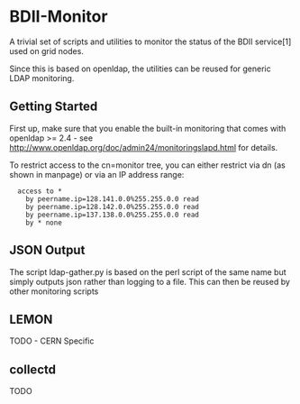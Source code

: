 BDII-Monitor
============

A trivial set of scripts and utilities to monitor the status of the BDII
service[1] used on grid nodes. 

Since this is based on openldap, the utilities can be reused for generic LDAP
monitoring.


Getting Started
---------------

First up, make sure that you enable the built-in monitoring that comes with
openldap >= 2.4 - see http://www.openldap.org/doc/admin24/monitoringslapd.html
for details.

To restrict access to the cn=monitor tree, you can either restrict via dn (as
shown in manpage) or via an IP address range:

````  database      monitor
  access to *
    by peername.ip=128.141.0.0%255.255.0.0 read
    by peername.ip=128.142.0.0%255.255.0.0 read
    by peername.ip=137.138.0.0%255.255.0.0 read
    by * none
````

JSON Output
-----------

The script ldap-gather.py is based on the perl script of the same name 
but simply outputs json rather than logging to a file. This can then be
reused by other monitoring scripts


LEMON
-----

TODO - CERN Specific

collectd
--------

TODO
